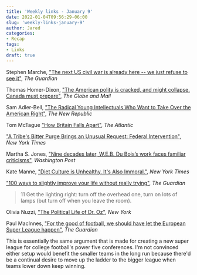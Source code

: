 ```yaml
---
title: 'Weekly links - January 9'
date: 2022-01-04T09:56:29-06:00
slug: 'weekly-links-january-9'
author: Jared
categories:
- Recap
tags: 
- Links
draft: true
---
```


Stephen Marche, ["The next US civil war is already here -- we just refuse to see it"](https://www.theguardian.com/world/2022/jan/04/next-us-civil-war-already-here-we-refuse-to-see-it), *The Guardian*

Thomas Homer-Dixon, ["The American polity is cracked, and might collapse. Canada must prepare"](https://www.theglobeandmail.com/opinion/article-the-american-polity-is-cracked-and-might-collapse-canada-must-prepare/), *The Globe and Mail*

Sam Adler-Bell, ["The Radical Young Intellectuals Who Want to Take Over the American Right"](https://newrepublic.com/article/164408/young-intellectuals-illiberal-revolution-conservatism), *The New Republic*

Tom McTague ["How Britain Falls Apart"](https://www.theatlantic.com/international/archive/2022/01/will-britain-survive/621095/), *The Atlantic*

["A Tribe's Bitter Purge Brings an Unusual Request: Federal Intervention"](https://www.nytimes.com/2022/01/02/us/nooksack-306-evictions-tribal-sovereignty.html), *New York Times*

Martha S. Jones, ["Nine decades later, W.E.B. Du Bois’s work faces familiar criticisms"](https://www.washingtonpost.com/outlook/nine-decades-later-web-du-boiss-work-faces-familiar-criticisms/2022/01/07/9f926968-6445-11ec-8ce3-9454d0b46d42_story.html), *Washington Post*

Kate Manne, ["Diet Culture is Unhealthy. It's Also Immoral."](https://www.nytimes.com/2022/01/03/opinion/diet-resolution.html), *New York Times*

["100 ways to slightly improve your life without really trying"](https://www.theguardian.com/lifeandstyle/2022/jan/01/marginal-gains-100-ways-to-improve-your-life-without-really-trying), *The Guardian*

> 11 Get the lighting right: turn off the overhead one, turn on lots of lamps (but turn off when you leave the room).

Olivia Nuzzi, ["The Political Life of Dr. Oz"](https://nymag.com/intelligencer/article/dr-oz-senate-pennsylvania.html), *New York*

Paul MacInnes, ["For the good of football, we should have let the European Super League happen"](https://www.theguardian.com/football/2022/jan/04/european-super-league-premier-league-championship-finances), *The Guardian*

This is essentially the same argument that is made for creating a new super league for college football's power five conferences. I'm not convinced either setup would benefit the smaller teams in the long run because there'd be a continual desire to move up the ladder to the bigger league when teams lower down keep winning.
